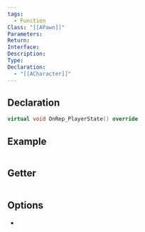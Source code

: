 ```yaml
---
tags:
  - Function
Class: "[[APawn]]"
Parameters: 
Return: 
Interface: 
Description: 
Type: 
Declaration:
  - "[[ACharacter]]"
---
```


## Declaration

```cpp
virtual void OnRep_PlayerState() override
```

## Example

```cpp
```

## Getter

```cpp
```

## Options
- 